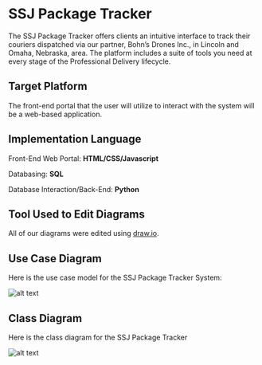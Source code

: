 # SSJ Package Tracker

The SSJ Package Tracker offers clients an intuitive interface to track their couriers dispatched via our partner, Bohn’s Drones Inc., in Lincoln and Omaha, Nebraska, area. The platform includes a suite of tools you need at every stage of the Professional Delivery lifecycle.

## Target Platform

The front-end portal that the user will utilize to interact with the system will be a web-based application.

## Implementation Language

Front-End Web Portal: **HTML/CSS/Javascript**

Databasing: **SQL**

Database Interaction/Back-End: **Python**

## Tool Used to Edit Diagrams

All of our diagrams were edited using [draw.io](https://www.draw.io/).

## Use Case Diagram

Here is the use case model for the SSJ Package Tracker System:

![alt text][diag]

[diag]: https://i.gyazo.com/95c8bf79666568a9d6a9398dfe5940dc.png "SSJ Use Case Diagram"

## Class Diagram

Here is the class diagram for the SSJ Package Tracker

![alt text][diag2]

[diag2]: https://i.gyazo.com/193c3cd66779e9b60037f04591d1a417.png "SSJ Class Diagram"

